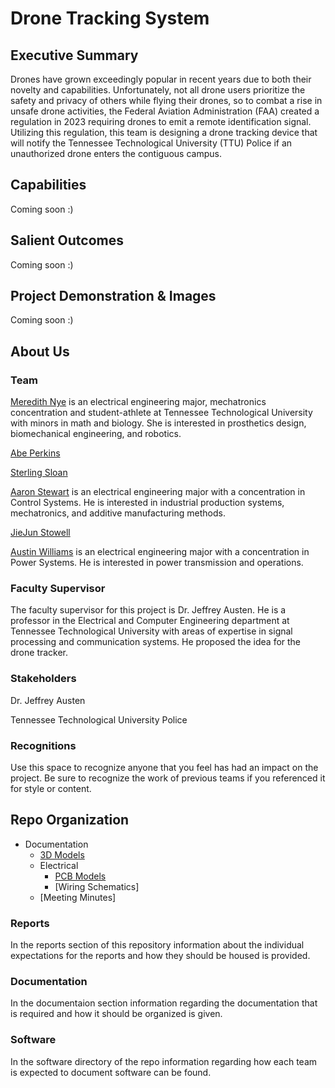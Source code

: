 # Drone Tracking System
## Executive Summary

Drones have grown exceedingly popular in recent years due to both their novelty and capabilities. Unfortunately, not all drone users prioritize the safety and privacy of others while flying their drones, so to combat a rise in unsafe drone activities, the Federal Aviation Administration (FAA) created a regulation in 2023 requiring drones to emit a remote identification signal. Utilizing this regulation, this team is designing a drone tracking device that will notify the Tennessee Technological University (TTU) Police if an unauthorized drone enters the contiguous campus.

## Capabilities

Coming soon :)

## Salient Outcomes

Coming soon :)

## Project Demonstration & Images

Coming soon :)

## About Us

### Team

[Meredith Nye](https://www.linkedin.com/in/meredith-nye-89455a1b5) is an electrical engineering major, mechatronics concentration and student-athlete at Tennessee Technological University with minors in math and biology. She is interested in prosthetics design, biomechanical engineering, and robotics.

[Abe Perkins](www.linkedin.com)

[Sterling Sloan](www.linkedin.com)

[Aaron Stewart](https://www.linkedin.com/in/aaronjs124) is an electrical engineering major with a concentration in Control Systems. He is interested in industrial production systems, mechatronics, and additive manufacturing methods.

[JieJun Stowell](www.linkedin.com)

[Austin Williams](https://www.linkedin.com/in/austingwilliams/) is an electrical engineering major with a concentration in Power Systems. He is interested in power transmission and operations.

### Faculty Supervisor

The faculty supervisor for this project is Dr. Jeffrey Austen. He is a professor in the Electrical and Computer Engineering department at Tennessee Technological University with areas of expertise in signal processing and communication systems. He proposed the idea for the drone tracker. 

### Stakeholders

Dr. Jeffrey Austen

Tennessee Technological University Police

### Recognitions

Use this space to recognize anyone that you feel has had an impact on the project. Be sure to recognize the work of previous teams if you referenced it for style or content. 

## Repo Organization
- Documentation
  - [3D Models](Documentation/3D_Models)
  - Electrical
    - [PCB Models](Documentation/Electrical/PCB)
    - [Wiring Schematics]
  - [Meeting Minutes]

### Reports

In the reports section of this repository information about the individual expectations for the reports and how they should be housed is provided.

### Documentation

In the documentaion section information regarding the documentation that is required and how it should be organized is given.

### Software

In the software directory of the repo information regarding how each team is expected to document software can be found.
